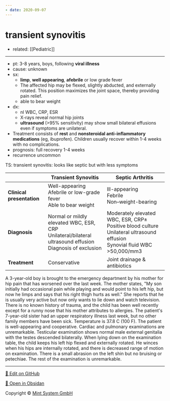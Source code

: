 ```yaml
---
- date: 2020-09-07
---
```


# transient synovitis

- related: [[Pediatric]]
---

- pt: 3-8 years, boys, following **viral illness**
- cause: unknown
- sx:
	- **limp**, **well appearing**, **afebrile** or low grade fever
	- The affected hip may be flexed, slightly abducted, and externally rotated.  This position maximizes the joint space, thereby providing pain relief.
	- able to bear weight
- dx:
	- nl WBC, CRP, ESR
	- X-rays reveal normal hip joints
	- **ultrasound** (>95% sensitivity) may show small bilateral effusions even if symptoms are unilateral.
- Treatment consists of **rest** and **nonsteroidal anti-inflammatory medications** (eg, ibuprofen).  Children usually recover within 1-4 weeks with no complications.
- prognosis: full recovery 1-4 weeks
- recurrence uncommon

TS: transient synovitis: looks like septic but with less symptoms

|                           | Transient Synovitis                                          | Septic Arthritis                                             |
| ------------------------- | ------------------------------------------------------------ | ------------------------------------------------------------ |
| **Clinical presentation** | Well-appearing<br/>Afebrile or low-grade fever<br/>Able to bear weight | Ill-appearing<br/>Febrile<br/>Non–weight-bearing             |
| **Diagnosis**             | Normal or mildly elevated WBC, ESR, CRP<br/>Unilateral/bilateral ultrasound effusion<br/>Diagnosis of exclusion | Moderately elevated WBC, ESR, CRP± Positive blood culture<br/>Unilateral ultrasound effusion<br/>Synovial fluid WBC >50,000/mm3 |
| **Treatment**             | Conservative                                                 | Joint drainage & antibiotics                                 |

A 3-year-old boy is brought to the emergency department by his mother for hip pain that has worsened over the last week.  The mother states, "My son initially had occasional pain while playing and would point to his left hip, but now he limps and says that his right thigh hurts as well."  She reports that he is usually very active but now only wants to lie down and watch television.  There is no known history of trauma, and the child has been well recently except for a runny nose that his mother attributes to allergies.  The patient's 7-year-old sister had an upper respiratory illness last week, but no other family members have been sick.  Temperature is 37.8 C (100 F). The patient is well-appearing and cooperative.  Cardiac and pulmonary examinations are unremarkable.  Testicular examination shows normal male external genitalia with the testes descended bilaterally.  When lying down on the examination table, the child keeps his left hip flexed and externally rotated.  He winces when his hips are internally rotated, and there is decreased range of motion on examination.  There is a small abrasion on the left shin but no bruising or petechiae.  The rest of the examination is unremarkable.


<hr>

[📝 Edit on GitHub](https://github.com/Mint-System/Knowledge/blob/master/transient%20synovitis.md)

[📂 Open in Obsidan](obsidian://open?vault=Knowledge%20Mint%20System&file=transient%20synovitis.md ':target=_self')

<footer>Copyright © <a href="https://www.mint-system.ch/">Mint System GmbH</a></footer>